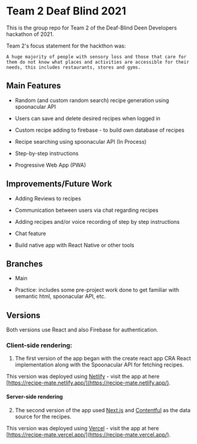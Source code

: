 # Team 2 Deaf Blind 2021

This is the group repo for Team 2 of the Deaf-Blind Deen Developers hackathon of 2021.

Team 2's focus statement for the hackthon was:

`A huge majority of people with sensory loss and those that care for them do not know what places and activities are accessible for their needs, this includes restaurants, stores and gyms.`

## Main Features

- Random (and custom random search) recipe generation using spoonacular API

- Users can save and delete desired recipes when logged in 

- Custom recipe adding to firebase - to build own database of recipes

- Recipe searching using spoonacular API (In Process)

- Step-by-step instructions 

- Progressive Web App (PWA)

## Improvements/Future Work

- Adding Reviews to recipes 

- Communication between users via chat regarding recipes 

- Adding recipes and/or voice recording of step by step instructions

- Chat feature 

- Build native app with React Native or other tools 

## Branches

- Main

- Practice: includes some pre-project work done to get familiar with semantic html, spoonacular API, etc.

## Versions

Both versions use React and also Firebase for authentication.

### Client-side rendering:

1) The first version of the app began with the create react app CRA React implementation along with the Spoonacular API for fetching recipes.

This version was deployed using [Netlify](https://www.netlify.com/) - visit the app at here [https://recipe-mate.netlify.app/](https://recipe-mate.netlify.app/).

#### Server-side rendering

2) The second version of the app used [Next.js](https://nextjs.org/) and [Contentful](https://www.contentful.com/) as the data source for the recipes.

This version was deployed using [Vercel](https://vercel.com/) - visit the app at here [https://recipe-mate.vercel.app/](https://recipe-mate.vercel.app/).